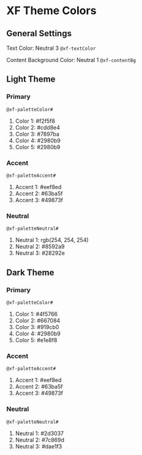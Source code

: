 # XF Theme Colors

## General Settings
Text Color: Neutral 3
`@xf-textColor`

Content Background Color: Neutral 1
`@xf-contentBg`

## Light Theme
### Primary
`@xf-paletteColor#`
1. Color 1: #f2f5f8
2. Color 2: #cdd8e4
3. Color 3: #7897ba
4. Color 4: #2980b9
5. Color 5: #2980b9

### Accent
`@xf-paletteAccent#`
1. Accent 1: #eef8ed
2. Accent 2: #63ba5f
3. Accent 3: #49873f

### Neutral
`@xf-paletteNeutral#`
1. Neutral 1: rgb(254, 254, 254)
2. Neutral 2: #8592a9
3. Neutral 3: #28292e

## Dark Theme
### Primary
`@xf-paletteColor#`
1. Color 1: #4f5766
2. Color 2: #667084
3. Color 3: #919cb0
4. Color 4: #2980b9
5. Color 5: #e1e8f8

### Accent
`@xf-paletteAccent#`
1. Accent 1: #eef8ed
2. Accent 2: #63ba5f
3. Accent 3: #49873f

### Neutral
`@xf-paletteNeutral#`
1. Neutral 1: #2d3037
2. Neutral 2: #7c869d
3. Neutral 3: #dae1f3
